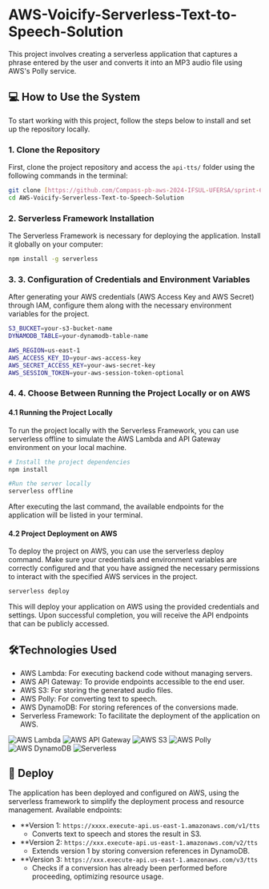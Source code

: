 # AWS-Voicify-Serverless-Text-to-Speech-Solution
This project involves creating a serverless application that captures a phrase entered by the user and converts it into an MP3 audio file using AWS's Polly service.

## 💻 How to Use the System

To start working with this project, follow the steps below to install and set up the repository locally.

### 1. Clone the Repository

First, clone the project repository and access the `api-tts/` folder using the following commands in the terminal:

```bash
git clone [https://github.com/Compass-pb-aws-2024-IFSUL-UFERSA/sprint-6-pb-aws-ifsul-ufersa.git](https://github.com/YeffersonSilva/AWS-Voicify-Serverless-Text-to-Speech-Solution.git)
cd AWS-Voicify-Serverless-Text-to-Speech-Solution

```
### 2. Serverless Framework Installation
The Serverless Framework is necessary for deploying the application. Install it globally on your computer:
```bash
npm install -g serverless
```
### 3. 3. Configuration of Credentials and Environment Variables
After generating your AWS credentials (AWS Access Key and AWS Secret) through IAM, configure them along with the necessary environment variables for the project.
```bash
S3_BUCKET=your-s3-bucket-name
DYNAMODB_TABLE=your-dynamodb-table-name

AWS_REGION=us-east-1
AWS_ACCESS_KEY_ID=your-aws-access-key
AWS_SECRET_ACCESS_KEY=your-aws-secret-key
AWS_SESSION_TOKEN=your-aws-session-token-optional

```
### 4. 4. Choose Between Running the Project Locally or on AWS

#### 4.1 Running the Project Locally
To run the project locally with the Serverless Framework, you can use serverless offline to simulate the AWS Lambda and API Gateway environment on your local machine.

```bash
# Install the project dependencies
npm install

#Run the server locally
serverless offline
```

After executing the last command, the available endpoints for the application will be listed in your terminal.

#### 4.2 Project Deployment on AWS
To deploy the project on AWS, you can use the serverless deploy command. Make sure your credentials and environment variables are correctly configured and that you have assigned the necessary permissions to interact with the specified AWS services in the project.

```bash
serverless deploy
```

This will deploy your application on AWS using the provided credentials and settings. Upon successful completion, you will receive the API endpoints that can be publicly accessed.




## 🛠Technologies Used
- AWS Lambda: For executing backend code without managing servers.
- AWS API Gateway: To provide endpoints accessible to the end user.
- AWS S3: For storing the generated audio files.
- AWS Polly: For converting text to speech.
- AWS DynamoDB: For storing references of the conversions made.
- Serverless Framework: To facilitate the deployment of the application on AWS.
  
![AWS Lambda](https://img.shields.io/badge/AWS_Lambda-FF9900.svg?style=for-the-badge&logo=aws-lambda&logoColor=white)
![AWS API Gateway](https://img.shields.io/badge/AWS_API_Gateway-FF4F8B.svg?style=for-the-badge&logo=amazon-aws&logoColor=white)
![AWS S3](https://img.shields.io/badge/AWS_S3-569A31.svg?style=for-the-badge&logo=amazon-s3&logoColor=white)
![AWS Polly](https://img.shields.io/badge/AWS_Polly-232F3E.svg?style=for-the-badge&logo=amazon-aws&logoColor=white)
![AWS DynamoDB](https://img.shields.io/badge/AWS_DynamoDB-4053D6.svg?style=for-the-badge&logo=amazon-dynamodb&logoColor=white)
![Serverless](https://img.shields.io/badge/Serverless-FD5750.svg?style=for-the-badge&logo=serverless&logoColor=white)

  ## 🚀 Deploy
The application has been deployed and configured on AWS, using the serverless framework to simplify the deployment process and resource management.
Available endpoints:

- **Version 1: `https://xxxx.execute-api.us-east-1.amazonaws.com/v1/tts`
  - Converts text to speech and stores the result in S3.
- **Version 2: `https://xxx.execute-api.us-east-1.amazonaws.com/v2/tts`
  - Extends version 1 by storing conversion references in DynamoDB.
- **Version 3: `https://xxx.execute-api.us-east-1.amazonaws.com/v3/tts`
  - Checks if a conversion has already been performed before proceeding, optimizing resource usage.
